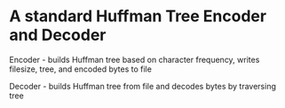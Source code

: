 # A standard Huffman Tree Encoder and Decoder

Encoder - builds Huffman tree based on character frequency, writes filesize, tree, and encoded bytes to file

Decoder - builds Huffman tree from file and decodes bytes by traversing tree


